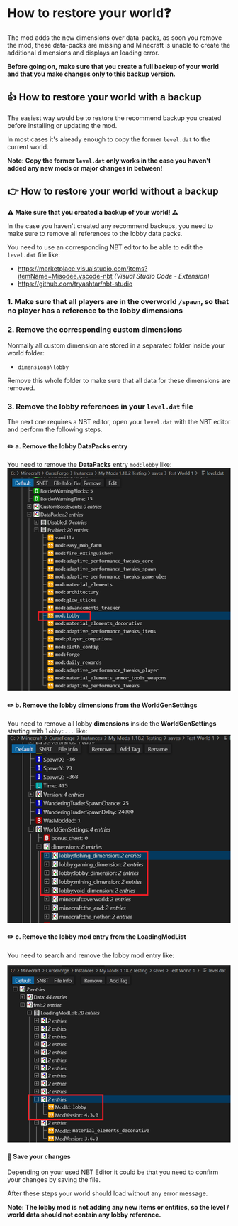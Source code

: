 # How to restore your world❓

The mod adds the new dimensions over data-packs, as soon you remove the mod, these data-packs are missing and Minecraft is unable to create the additional dimensions and displays an loading error.

**Before going on, make sure that you create a full backup of your world and that you make changes only to this backup version.**

## 👍 How to restore your world with a backup

The easiest way would be to restore the recommend backup you created before installing or updating the mod.

In most cases it's already enough to copy the former `level.dat` to the current world.

**Note: Copy the former `level.dat` only works in the case you haven't added any new mods or major changes in between!**

## 👉 How to restore your world without a backup

**⚠️ Make sure that you created a backup of your world! ⚠️**

In the case you haven't created any recommend backups, you need to make sure to remove all references to the lobby data packs.

You need to use an corresponding NBT editor to be able to edit the `level.dat` file like:

- <https://marketplace.visualstudio.com/items?itemName=Misodee.vscode-nbt> _(Visual Studio Code - Extension)_
- <https://github.com/tryashtar/nbt-studio>

### 1. Make sure that all players are in the overworld `/spawn`, so that no player has a reference to the lobby dimensions

### 2. Remove the corresponding custom dimensions

Normally all custom dimension are stored in a separated folder inside your world folder:

- `dimensions\lobby`

Remove this whole folder to make sure that all data for these dimensions are removed.

### 3. Remove the lobby references in your `level.dat` file

The next one requires a NBT editor, open your `level.dat` with the NBT editor and perform the following steps.

#### ✏️ a. Remove the lobby DataPacks entry

You need to remove the **DataPacks** entry `mod:lobby` like:
![NBT Editor screenshot](level.dat-DataPacks.png)

#### ✏️ b. Remove the lobby dimensions from the WorldGenSettings

You need to remove all lobby **dimensions** inside the **WorldGenSettings** starting with `lobby:...` like:
![NBT Editor screenshot](level.dat-WorldGenSettings.png)

#### ✏️ c. Remove the lobby mod entry from the LoadingModList

You need to search and remove the lobby mod entry like:

![NBT Editor screenshot](level.dat-LoadingModList.png)

#### 💾 Save your changes

Depending on your used NBT Editor it could be that you need to confirm your changes by saving the file.

After these steps your world should load without any error message.

**Note: The lobby mod is not adding any new items or entities, so the level / world data should not contain any lobby reference.**
